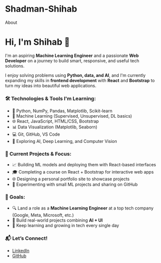 # Shadman-Shihab
About
# Hi, I'm Shihab 👋

I'm an aspiring **Machine Learning Engineer** and a passionate **Web Developer** on a journey to build smart, responsive, and useful tech solutions.

I enjoy solving problems using **Python, data, and AI**, and I'm currently expanding my skills in **frontend development** with **React** and **Bootstrap** to turn my ideas into beautiful web applications.


### 🛠️ Technologies & Tools I'm Learning:

- 🐍 Python, NumPy, Pandas, Matplotlib, Scikit-learn  
- 🤖 Machine Learning (Supervised, Unsupervised, DL basics)
- 🌐 React, JavaScript, HTML/CSS, Bootstrap
- 📊 Data Visualization (Matplotlib, Seaborn)
- 💻 Git, GitHub, VS Code
- 🧠 Exploring AI, Deep Learning, and Computer Vision


### 🚀 Current Projects & Focus:
- 📈 Building ML models and deploying them with React-based interfaces
- 🎓 Completing a course on React + Bootstrap for interactive web apps
- 🌐 Designing a personal portfolio site to showcase projects
- 🧪 Experimenting with small ML projects and sharing on GitHub


### 🎯 Goals:
- 🔍 Land a role as a **Machine Learning Engineer** at a top tech company (Google, Meta, Microsoft, etc.)
- 🧱 Build real-world projects combining **AI + UI**
- 🌱 Keep learning and growing in tech every single day


### 📬 Let’s Connect!
- [LinkedIn](https://www.linkedin.com/in/shadman-shihab-dev)  
- [GitHub](https://github.com/shadman-shihab-dev)  
